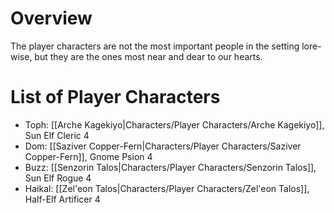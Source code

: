 # Overview
The player characters are not the most important people in the setting lore-wise, but they are the ones most near and dear to our hearts.
# List of Player Characters
- Toph: [[Arche Kagekiyo|Characters/Player Characters/Arche Kagekiyo]], Sun Elf Cleric 4
- Dom: [[Saziver Copper-Fern|Characters/Player Characters/Saziver Copper-Fern]], Gnome Psion 4
- Buzz: [[Senzorin Talos|Characters/Player Characters/Senzorin Talos]], Sun Elf Rogue 4
- Haikal: [[Zel'eon Talos|Characters/Player Characters/Zel'eon Talos]], Half-Elf Artificer 4
